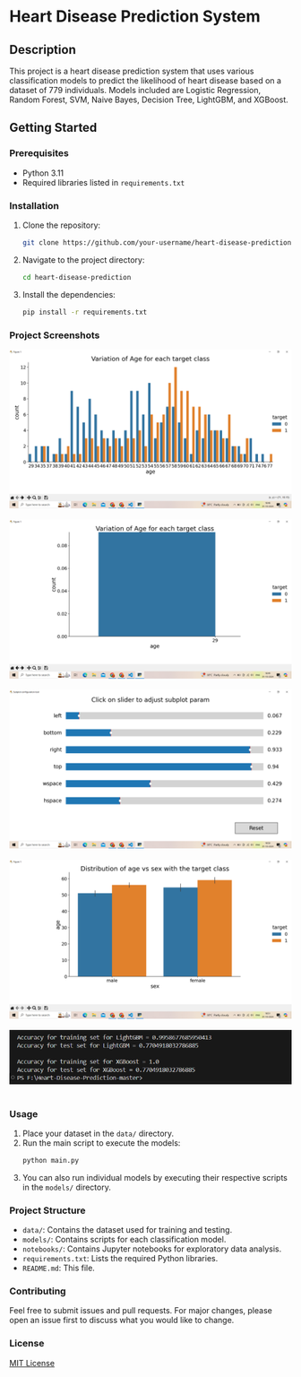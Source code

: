 # Heart Disease Prediction System

## Description
This project is a heart disease prediction system that uses various classification models to predict the likelihood of heart disease based on a dataset of 779 individuals. Models included are Logistic Regression, Random Forest, SVM, Naive Bayes, Decision Tree, LightGBM, and XGBoost.

## Getting Started

### Prerequisites
- Python 3.11
- Required libraries listed in `requirements.txt`

### Installation
1. Clone the repository:
    ```sh
    git clone https://github.com/your-username/heart-disease-prediction.git
    ```
2. Navigate to the project directory:
    ```sh
    cd heart-disease-prediction
    ```
3. Install the dependencies:
    ```sh
    pip install -r requirements.txt
    ```
### Project Screenshots
![Variation of Age for each target class](https://github.com/Payal-Sinha09/Heart-Disease-Prediction/blob/master/image/Screenshot%20(163).png)
<br><br>
![Variation of Age for each target class](https://github.com/Payal-Sinha09/Heart-Disease-Prediction/blob/master/image/Screenshot%20(164).png)
<br><br>
![Subplot Configuration Tool](https://github.com/Payal-Sinha09/Heart-Disease-Prediction/blob/master/image/Screenshot%20(165).png)
<br><br>
![Distrubution of Age vs. Sex with the target class](https://github.com/Payal-Sinha09/Heart-Disease-Prediction/blob/master/image/Screenshot%20(166).png)
<br><br>
![Accuracy of training set](https://github.com/Payal-Sinha09/Heart-Disease-Prediction/blob/master/image/Screenshot%202024-10-01%20185236.png)
<br><br>
### Usage
1. Place your dataset in the `data/` directory.
2. Run the main script to execute the models:
    ```sh
    python main.py
    ```
3. You can also run individual models by executing their respective scripts in the `models/` directory.

### Project Structure
- `data/`: Contains the dataset used for training and testing.
- `models/`: Contains scripts for each classification model.
- `notebooks/`: Contains Jupyter notebooks for exploratory data analysis.
- `requirements.txt`: Lists the required Python libraries.
- `README.md`: This file.

### Contributing
Feel free to submit issues and pull requests. For major changes, please open an issue first to discuss what you would like to change.

### License
[MIT License](LICENSE)
